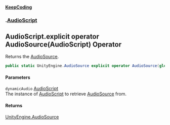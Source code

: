 #### [KeepCoding](index.md 'index')
### [](.md '').[AudioScript](AudioScript.md 'AudioScript')
## AudioScript.explicit operator AudioSource(AudioScript) Operator
Returns the [AudioSource](global__AudioScript_AudioSource.md 'global::AudioScript.AudioSource').  
```csharp
public static UnityEngine.AudioSource explicit operator AudioSource(global::AudioScript dynamicAudio);
```
#### Parameters
<a name='global__AudioScript_op_ExplicitUnityEngine_AudioSource(global__AudioScript)_dynamicAudio'></a>
`dynamicAudio` [AudioScript](AudioScript.md 'AudioScript')  
The instance of [AudioScript](AudioScript.md 'AudioScript') to retrieve [AudioSource](global__AudioScript_AudioSource.md 'global::AudioScript.AudioSource') from.
  
#### Returns
[UnityEngine.AudioSource](https://docs.microsoft.com/en-us/dotnet/api/UnityEngine.AudioSource 'UnityEngine.AudioSource')  
